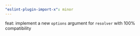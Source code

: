 ```yaml
---
"eslint-plugin-import-x": minor
---
```


feat: implement a new `options` argument for `resolver` with 100% compatibility
